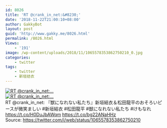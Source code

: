 ```yaml
---
id: 8026
title: 'RT @crank_in_net:&#8230;'
date: '2018-11-22T21:00:10+08:00'
author: GakkyBot
layout: post
guid: 'http://www.gakky.me/8026.html'
permalink: /8026.html
Views:
    - '191'
image: /wp-content/uploads/2018/11/1065578353862750210_0.jpg
categories:
    - twitter
tags:
    - twitter
    - 新垣结衣
---
```


[![RT @crank_in_net:...](http://www.yui-aragaki.org/wp-content/uploads/2018/11/1065578353862750210_0.jpg)](http://www.yui-aragaki.org/wp-content/uploads/2018/11/1065578353862750210_0.jpg)  
[![RT @crank_in_net:...](http://www.yui-aragaki.org/wp-content/uploads/2018/11/1065578353862750210_1.jpg)](http://www.yui-aragaki.org/wp-content/uploads/2018/11/1065578353862750210_1.jpg)  
RT @crank\_in\_net: 『獣になれない私たち』新垣結衣＆松田龍平のおそろいピースが微笑ましい #新垣結衣 #松田龍平 #獣になれない私たち #けもなれ https://t.co/H0DuJbAWqm https://t.co/bg22ANaHHz  
Source: <https://twitter.com/i/web/status/1065578353862750210>